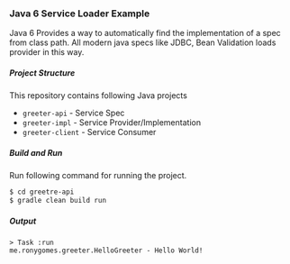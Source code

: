 ### Java 6 Service Loader Example

Java 6 Provides a way to automatically find the implementation of a spec from class path. All modern java specs like
JDBC, Bean Validation loads provider in this way.

##### Project Structure
This repository contains following Java projects 

- `greeter-api` - Service Spec
- `greeter-impl` - Service Provider/Implementation
- `greeter-client` - Service Consumer

##### Build and Run
Run following command for running the project.

```bash
$ cd greetre-api
$ gradle clean build run
```

##### Output

```
> Task :run
me.ronygomes.greeter.HelloGreeter - Hello World!
```
